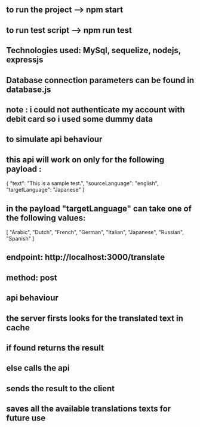 ## to run the project --> npm start

## to run test script --> npm run test

## Technologies used: MySql, sequelize, nodejs, expressjs

## Database connection parameters can be found in database.js

## note : i could not authenticate my account with debit card so i used some dummy data

## to simulate api behaviour

## this api will work on only for the following payload :

{
"text": "This is a sample test.",
"sourceLanguage": "english",
"targetLanguage": "Japanese"
}

## in the payload "targetLanguage" can take one of the following values:

[ "Arabic", "Dutch", "French", "German", "Italian", "Japanese", "Russian", "Spanish" ]

## endpoint: http://localhost:3000/translate

## method: post

## api behaviour

## the server firsts looks for the translated text in cache

## if found returns the result

## else calls the api

## sends the result to the client

## saves all the available translations texts for future use
